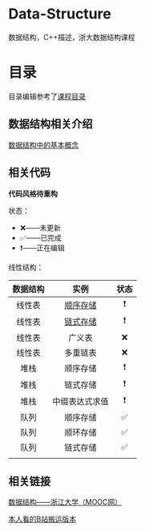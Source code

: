 # Data-Structure
数据结构，C++描述，浙大数据结构课程

# 目录
目录编辑参考了[课程目录](https://www.icourse163.org/course/ZJU-93001)

## 数据结构相关介绍

[数据结构中的基本概念](https://github.com/Wishrem/Data-Structure/blob/main/Chp%201/note.md)

## 相关代码
**代码风格待重构**



状态：

- ❌——未更新
- ✅——已完成
- ❗️——正在编辑



线性结构：


| 数据结构 |   实例   | 状态 |
|:------: | :------: | :--: |
|  线性表  | [顺序存储](https://github.com/Wishrem/Data-Structure/blob/main/Chp%202/List.cpp) |  ❗️ |
|  线性表  | [链式存储](https://github.com/Wishrem/Data-Structure/blob/main/Chp%202/LinkedL.cpp) |  ❗️ |
|  线性表  | 广义表 |  ❌  |
|  线性表  | 多重链表 | ❌ |
| 堆栈 | 顺序存储 | ❗️ |
| 堆栈 | 链式存储 | ❗️ |
|   堆栈   |                        中缀表达式求值                        |  ❗️   |
|   队列   |                           顺序存储                           |  ✅   |
|   队列   |                           顺环存储                           |  ✅   |
|   队列   |                           链式存储                           |  ✅   |
|          |                                                              |      |
## 相关链接

[数据结构——浙江大学（MOOC网）](https://www.icourse163.org/course/ZJU-93001)

[本人看的B站搬运版本](https://www.bilibili.com/video/BV1Kb41127fT)

